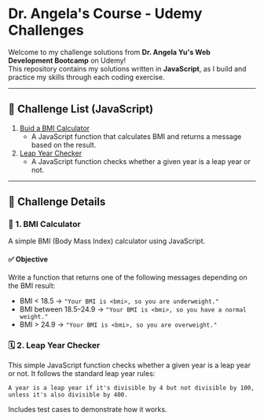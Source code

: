 # Dr. Angela's Course - Udemy Challenges

Welcome to my challenge solutions from **Dr. Angela Yu's Web Development Bootcamp** on Udemy!  
This repository contains my solutions written in **JavaScript**, as I build and practice my skills through each coding exercise.

---

## 🚀 Challenge List (JavaScript)

1. [Buid a BMI Calculator](./bmiCalculator.js)  
   - A JavaScript function that calculates BMI and returns a message based on the result.
2. [Leap Year Checker](./leapYear.js)
   - A JavaScript function checks whether a given year is a leap year or not.

---

## 📌 Challenge Details

### 🔹 1. BMI Calculator

A simple BMI (Body Mass Index) calculator using JavaScript.

#### ✅ Objective

Write a function that returns one of the following messages depending on the BMI result:

- BMI < 18.5 → `"Your BMI is <bmi>, so you are underweight."`
- BMI between 18.5–24.9 → `"Your BMI is <bmi>, so you have a normal weight."`
- BMI > 24.9 → `"Your BMI is <bmi>, so you are overweight."`

### 🗓️ 2. Leap Year Checker

This simple JavaScript function checks whether a given year is a leap year or not.
It follows the standard leap year rules:

    A year is a leap year if it's divisible by 4 but not divisible by 100,
    unless it's also divisible by 400.

Includes test cases to demonstrate how it works.
